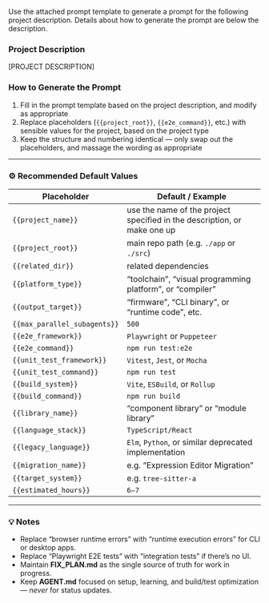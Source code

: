 Use the attached prompt template to generate a prompt for the following project description. Details about how to generate the prompt are below the description.

### Project Description
[PROJECT DESCRIPTION]

### How to Generate the Prompt
1. Fill in the prompt template based on the project description, and modify as appropriate
2. Replace placeholders (`{{project_root}}`, `{{e2e_command}}`, etc.) with sensible values for the project, based on the project type
3. Keep the structure and numbering identical — only swap out the placeholders, and massage the wording as appropriate

---

### ⚙️ Recommended Default Values
| Placeholder | Default / Example |
|--------------|------------------|
| `{{project_name}}` | use the name of the project specified in the description, or make one up |
| `{{project_root}}` | main repo path (e.g. `./app` or `./src`) |
| `{{related_dir}}` | related dependencies |
| `{{platform_type}}` | “toolchain”, “visual programming platform”, or “compiler” |
| `{{output_target}}` | “firmware”, “CLI binary”, or “runtime code”, etc. |
| `{{max_parallel_subagents}}` | `500` |
| `{{e2e_framework}}` | `Playwright` or `Puppeteer` |
| `{{e2e_command}}` | `npm run test:e2e` |
| `{{unit_test_framework}}` | `Vitest`, `Jest`, or `Mocha` |
| `{{unit_test_command}}` | `npm run test` |
| `{{build_system}}` | `Vite`, `ESBuild`, or `Rollup` |
| `{{build_command}}` | `npm run build` |
| `{{library_name}}` | “component library” or “module library” |
| `{{language_stack}}` | `TypeScript/React` |
| `{{legacy_language}}` | `Elm`, `Python`, or similar deprecated implementation |
| `{{migration_name}}` | e.g. “Expression Editor Migration” |
| `{{target_system}}` | e.g. `tree-sitter-a` |
| `{{estimated_hours}}` | `6–7` |

---

### 💡 Notes
- Replace “browser runtime errors” with “runtime execution errors” for CLI or desktop apps.  
- Replace “Playwright E2E tests” with “integration tests” if there’s no UI.  
- Maintain **FIX_PLAN.md** as the single source of truth for work in progress.  
- Keep **AGENT.md** focused on setup, learning, and build/test optimization — *never* for status updates.
